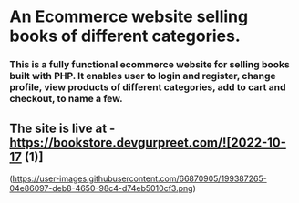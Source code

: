 # An Ecommerce website selling books of different categories.

### This is a fully functional ecommerce website for selling books built with PHP. It enables user to login and register, change profile, view products of different categories, add to cart and checkout, to name a few.

## The site is live at -  https://bookstore.devgurpreet.com/![2022-10-17 (1)]

(https://user-images.githubusercontent.com/66870905/199387265-04e86097-deb8-4650-98c4-d74eb5010cf3.png)



